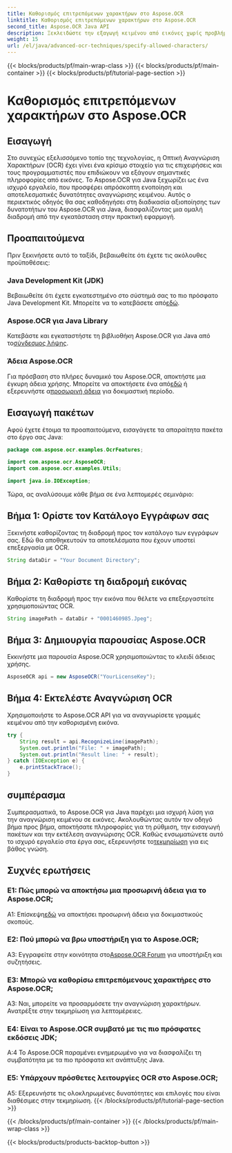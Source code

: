 ```yaml
---
title: Καθορισμός επιτρεπόμενων χαρακτήρων στο Aspose.OCR
linktitle: Καθορισμός επιτρεπόμενων χαρακτήρων στο Aspose.OCR
second_title: Aspose.OCR Java API
description: Ξεκλειδώστε την εξαγωγή κειμένου από εικόνες χωρίς προβλήματα με το Aspose.OCR για Java. Ακολουθήστε τον βήμα προς βήμα οδηγό μας για αποτελεσματική ενσωμάτωση.
weight: 15
url: /el/java/advanced-ocr-techniques/specify-allowed-characters/
---
```


{{< blocks/products/pf/main-wrap-class >}}
{{< blocks/products/pf/main-container >}}
{{< blocks/products/pf/tutorial-page-section >}}

# Καθορισμός επιτρεπόμενων χαρακτήρων στο Aspose.OCR

## Εισαγωγή

Στο συνεχώς εξελισσόμενο τοπίο της τεχνολογίας, η Οπτική Αναγνώριση Χαρακτήρων (OCR) έχει γίνει ένα κρίσιμο στοιχείο για τις επιχειρήσεις και τους προγραμματιστές που επιδιώκουν να εξάγουν σημαντικές πληροφορίες από εικόνες. Το Aspose.OCR για Java ξεχωρίζει ως ένα ισχυρό εργαλείο, που προσφέρει απρόσκοπτη ενοποίηση και αποτελεσματικές δυνατότητες αναγνώρισης κειμένου. Αυτός ο περιεκτικός οδηγός θα σας καθοδηγήσει στη διαδικασία αξιοποίησης των δυνατοτήτων του Aspose.OCR για Java, διασφαλίζοντας μια ομαλή διαδρομή από την εγκατάσταση στην πρακτική εφαρμογή.

## Προαπαιτούμενα

Πριν ξεκινήσετε αυτό το ταξίδι, βεβαιωθείτε ότι έχετε τις ακόλουθες προϋποθέσεις:

### Java Development Kit (JDK)

 Βεβαιωθείτε ότι έχετε εγκατεστημένο στο σύστημά σας το πιο πρόσφατο Java Development Kit. Μπορείτε να το κατεβάσετε από[εδώ](https://www.oracle.com/java/technologies/javase-downloads.html).

### Aspose.OCR για Java Library

 Κατεβάστε και εγκαταστήστε τη βιβλιοθήκη Aspose.OCR για Java από το[σύνδεσμος λήψης](https://releases.aspose.com/ocr/java/).

### Άδεια Aspose.OCR

 Για πρόσβαση στο πλήρες δυναμικό του Aspose.OCR, αποκτήστε μια έγκυρη άδεια χρήσης. Μπορείτε να αποκτήσετε ένα από[εδώ](https://purchase.aspose.com/buy) ή εξερευνήστε α[προσωρινή άδεια](https://purchase.aspose.com/temporary-license/) για δοκιμαστική περίοδο.

## Εισαγωγή πακέτων

Αφού έχετε έτοιμα τα προαπαιτούμενα, εισαγάγετε τα απαραίτητα πακέτα στο έργο σας Java:

```java
package com.aspose.ocr.examples.OcrFeatures;

import com.aspose.ocr.AsposeOCR;
import com.aspose.ocr.examples.Utils;

import java.io.IOException;
```

Τώρα, ας αναλύσουμε κάθε βήμα σε ένα λεπτομερές σεμινάριο:

## Βήμα 1: Ορίστε τον Κατάλογο Εγγράφων σας

Ξεκινήστε καθορίζοντας τη διαδρομή προς τον κατάλογο των εγγράφων σας. Εδώ θα αποθηκευτούν τα αποτελέσματα που έχουν υποστεί επεξεργασία με OCR.

```java
String dataDir = "Your Document Directory";
```

## Βήμα 2: Καθορίστε τη διαδρομή εικόνας

Καθορίστε τη διαδρομή προς την εικόνα που θέλετε να επεξεργαστείτε χρησιμοποιώντας OCR.

```java
String imagePath = dataDir + "0001460985.Jpeg";
```

## Βήμα 3: Δημιουργία παρουσίας Aspose.OCR

Εκκινήστε μια παρουσία Aspose.OCR χρησιμοποιώντας το κλειδί άδειας χρήσης.

```java
AsposeOCR api = new AsposeOCR("YourLicenseKey");
```

## Βήμα 4: Εκτελέστε Αναγνώριση OCR

Χρησιμοποιήστε το Aspose.OCR API για να αναγνωρίσετε γραμμές κειμένου από την καθορισμένη εικόνα.

```java
try {
    String result = api.RecognizeLine(imagePath);
    System.out.println("File: " + imagePath);
    System.out.println("Result line: " + result);
} catch (IOException e) {
    e.printStackTrace();
}
```

## συμπέρασμα

 Συμπερασματικά, το Aspose.OCR για Java παρέχει μια ισχυρή λύση για την αναγνώριση κειμένου σε εικόνες. Ακολουθώντας αυτόν τον οδηγό βήμα προς βήμα, αποκτήσατε πληροφορίες για τη ρύθμιση, την εισαγωγή πακέτων και την εκτέλεση αναγνώρισης OCR. Καθώς ενσωματώνετε αυτό το ισχυρό εργαλείο στα έργα σας, εξερευνήστε το[τεκμηρίωση](https://reference.aspose.com/ocr/java/) για εις βάθος γνώση.

## Συχνές ερωτήσεις

### Ε1: Πώς μπορώ να αποκτήσω μια προσωρινή άδεια για το Aspose.OCR;

 Α1: Επίσκεψη[εδώ](https://purchase.aspose.com/temporary-license/) να αποκτήσει προσωρινή άδεια για δοκιμαστικούς σκοπούς.

### Ε2: Πού μπορώ να βρω υποστήριξη για το Aspose.OCR;

 A3: Εγγραφείτε στην κοινότητα στο[Aspose.OCR Forum](https://forum.aspose.com/c/ocr/16) για υποστήριξη και συζητήσεις.

### Ε3: Μπορώ να καθορίσω επιτρεπόμενους χαρακτήρες στο Aspose.OCR;

A3: Ναι, μπορείτε να προσαρμόσετε την αναγνώριση χαρακτήρων. Ανατρέξτε στην τεκμηρίωση για λεπτομέρειες.

### Ε4: Είναι το Aspose.OCR συμβατό με τις πιο πρόσφατες εκδόσεις JDK;

A:4 Το Aspose.OCR παραμένει ενημερωμένο για να διασφαλίζει τη συμβατότητα με τα πιο πρόσφατα κιτ ανάπτυξης Java.

### Ε5: Υπάρχουν πρόσθετες λειτουργίες OCR στο Aspose.OCR;

A5: Εξερευνήστε τις ολοκληρωμένες δυνατότητες και επιλογές που είναι διαθέσιμες στην τεκμηρίωση.
{{< /blocks/products/pf/tutorial-page-section >}}

{{< /blocks/products/pf/main-container >}}
{{< /blocks/products/pf/main-wrap-class >}}

{{< blocks/products/products-backtop-button >}}
